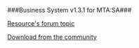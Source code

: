 ###Business System v1.3.1 for MTA:SA###

[Resource's forum topic](http://forum.mtasa.com/viewtopic.php?f=108&t=35797)

[Download from the community](http://community.mtasa.com/index.php?p=resources&s=details&id=2847)
